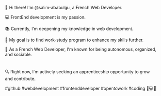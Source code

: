 👋 Hi there! I'm @salim-ababulgu, a French Web Developer.

💻 FrontEnd development is my passion.

📚 Currently, I'm deepening my knowledge in web development.

🎯 My goal is to find work-study program to enhance my skills further.

🌟 As a French Web Developer, I'm known for being autonomous, organized, and sociable.
#
🔍 Right now, I'm actively seeking an apprenticeship opportunity to grow and contribute.

 #github #webdevelopment #frontenddeveloper #opentowork #coding 🚀💻🌐
